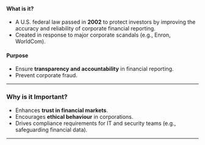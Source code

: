 #### **What is it?**

- A U.S. federal law passed in **2002** to protect investors by improving the accuracy and reliability of corporate financial reporting.
- Created in response to major corporate scandals (e.g., Enron, WorldCom).

#### **Purpose**

- Ensure **transparency and accountability** in financial reporting.
- Prevent corporate fraud.

---

### **Why is it Important?**

- Enhances **trust in financial markets**.
- Encourages **ethical behaviour** in corporations.
- Drives compliance requirements for IT and security teams (e.g., safeguarding financial data).

---